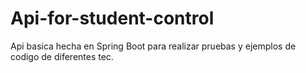 # Api-for-student-control

Api basica hecha en Spring Boot para realizar pruebas y ejemplos de codigo de diferentes tec.
